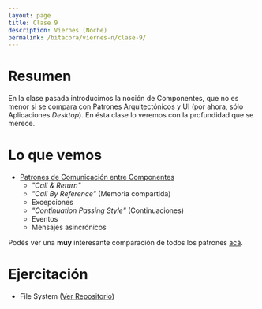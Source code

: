 ```yaml
---
layout: page
title: Clase 9
description: Viernes (Noche)
permalink: /bitacora/viernes-n/clase-9/
---
```


# Resumen

En la clase pasada introducimos la noción de Componentes, que no es menor si se compara con Patrones Arquitectónicos y UI (por ahora, sólo Aplicaciones _Desktop_). En ésta clase lo veremos con la profundidad que se merece.

# Lo que vemos

- [Patrones de Comunicación entre Componentes](https://docs.google.com/document/d/1EVPwqFyq2TW5Z5_VUeWdh9yLesxPBbSBzke2jHNURuk/edit)
    - _"Call & Return"_ 
    - _"Call By Reference"_ (Memoria compartida)
    - Excepciones 
    - _"Continuation Passing Style"_ (Continuaciones)
    - Eventos
    - Mensajes asincrónicos

Podés ver una **muy** interesante comparación de todos los patrones [acá](https://docs.google.com/document/d/1dBaf8tILr37iD2mNMiZsfeYdL7AADW698skIkkoVU9g/edit).

# Ejercitación

- File System ([Ver Repositorio](https://github.com/dds-utn/file-system))